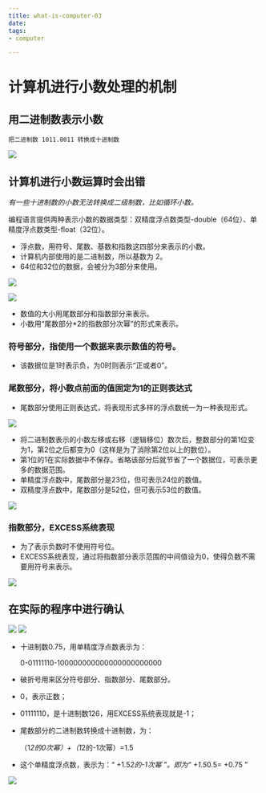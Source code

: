 ```yaml
---
title: what-is-computer-03
date: 
tags:
- computer

---
```


# 计算机进行小数处理的机制 #

## 用二进制数表示小数 ##

    把二进制数 1011.0011 转换成十进制数

![](http://ww2.sinaimg.cn/large/691a3013gw1f4cgq0zf2vj20en087myi.jpg)

<!-- more -->

## 计算机进行小数运算时会出错 ##

*有一些十进制数的小数无法转换成二级制数，比如循环小数。*

编程语言提供两种表示小数的数据类型：双精度浮点数类型-double（64位）、单精度浮点数类型-float（32位）。

- 浮点数，用符号、尾数、基数和指数这四部分来表示的小数。
- 计算机内部使用的是二进制数，所以基数为 2。
- 64位和32位的数据，会被分为3部分来使用。

![](http://ww2.sinaimg.cn/large/691a3013gw1f4cgzo4bqyj20h005h0ti.jpg)

![](http://ww1.sinaimg.cn/large/691a3013gw1f4cj63g5drj20gt09qabj.jpg)

- 数值的大小用尾数部分和指数部分来表示。
- 小数用“尾数部分*2的指数部分次幂”的形式来表示。

### 符号部分，指使用一个数据来表示数值的符号。 ###
- 该数据位是1时表示负，为0时则表示“正或者0”。

### 尾数部分，将小数点前面的值固定为1的正则表达式 ###
- 尾数部分使用正则表达式，将表现形式多样的浮点数统一为一种表现形式。

![](http://ww1.sinaimg.cn/large/691a3013gw1f4cj0kyy2zj20gu05zmxx.jpg)

- 将二进制数表示的小数左移或右移（逻辑移位）数次后，整数部分的第1位变为1，第2位之后都变为0（这样是为了消除第2位以上的数位）。
- 第1位的1在实际数据中不保存。省略该部分后就节省了一个数据位，可表示更多的数据范围。
- 单精度浮点数中，尾数部分是23位，但可表示24位的数值。
- 双精度浮点数中，尾数部分是52位，但可表示53位的数值。

![](http://ww3.sinaimg.cn/large/691a3013gw1f4cj8y1pntj20gu06t75g.jpg)

### 指数部分，EXCESS系统表现 ###
- 为了表示负数时不使用符号位。
- EXCESS系统表现，通过将指数部分表示范围的中间值设为0，使得负数不需要用符号来表示。

![](http://ww3.sinaimg.cn/large/691a3013gw1f4cjg64b9nj20gw07gt9x.jpg)

## 在实际的程序中进行确认 ##

![](http://ww4.sinaimg.cn/large/691a3013gw1f4cjkhy1ddj20go04bmxp.jpg)
![](http://ww3.sinaimg.cn/large/691a3013gw1f4cjlshpbaj20ed0dyq4k.jpg)

- 十进制数0.75，用单精度浮点数表示为：

    0-01111110-100000000000000000000000

- 破折号用来区分符号部分、指数部分、尾数部分。
- 0，表示正数；
- 01111110，是十进制数126，用EXCESS系统表现就是-1；
- 尾数部分的二进制数转换成十进制数，为：

    （1*2的0次幂）+（1*2的-1次幂）=1.5

- 这个单精度浮点数，表示为：“ +1.5*2的-1次幂 ”。即为“ +1.5*0.5= +0.75 ”

![](http://ww3.sinaimg.cn/large/691a3013gw1f4cjvs2tbtj20gt097409.jpg)


